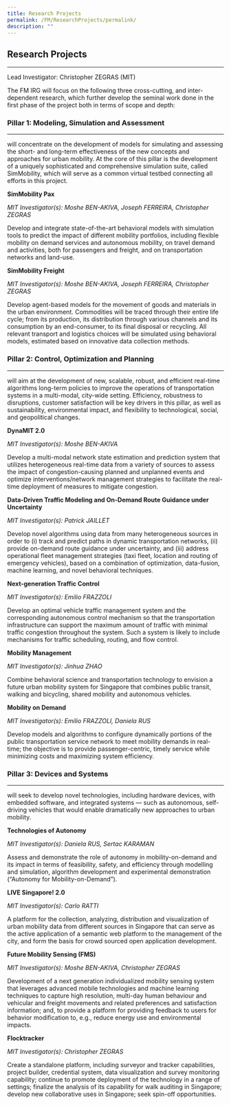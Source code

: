 ```yaml
---
title: Research Projects
permalink: /FM/ResearchProjects/permalink/
description: ""
---
```




## Research Projects
---------------------------------------------
Lead Investigator: Christopher ZEGRAS (MIT)

The FM IRG will focus on the following three cross-cutting, and inter-dependent research, which further develop the seminal work done in the first phase of the project both in terms of scope and depth:

### Pillar 1: Modeling, Simulation and Assessment
---------------------------------------------
will concentrate on the development of models for simulating and assessing the short- and long-term effectiveness of the new concepts and approaches for urban mobility. At the core of this pillar is the development of a uniquely sophisticated and comprehensive simulation suite, called SimMobility, which will serve as a common virtual testbed connecting all efforts in this project.

**SimMobility Pax**

_MIT Investigator(s): Moshe BEN-AKIVA, Joseph FERREIRA, Christopher ZEGRAS_

Develop and integrate state-of-the-art behavioral models with simulation tools to predict the impact of different mobility portfolios, including flexible mobility on demand services and autonomous mobility, on travel demand and activities, both for passengers and freight, and on transportation networks and land-use.

**SimMobility Freight**

_MIT Investigator(s): Moshe BEN-AKIVA, Joseph FERREIRA, Christopher ZEGRAS_

Develop agent-based models for the movement of goods and materials in the urban environment. Commodities will be traced through their entire life cycle; from its production, its distribution through various channels and its consumption by an end-consumer, to its final disposal or recycling. All relevant transport and logistics choices will be simulated using behavioral models, estimated based on innovative data collection methods.

### Pillar 2: Control, Optimization and Planning
--------------------------------------------
will aim at the development of new, scalable, robust, and efficient real-time algorithms long-term policies to improve the operations of transportation systems in a multi-modal, city-wide setting. Efficiency, robustness to disruptions, customer satisfaction will be key drivers in this pillar, as well as sustainability, environmental impact, and flexibility to technological, social, and geopolitical changes.

**DynaMIT 2.0**

_MIT Investigator(s): Moshe BEN-AKIVA_

Develop a multi-modal network state estimation and prediction system that utilizes heterogeneous real-time data from a variety of sources to assess the impact of congestion-causing planned and unplanned events and optimize interventions/network management strategies to facilitate the real-time deployment of measures to mitigate congestion.

**Data-Driven Traffic Modeling and On-Demand Route Guidance under Uncertainty**

_MIT Investigator(s): Patrick JAILLET_

Develop novel algorithms using data from many heterogeneous sources in order to (i) track and predict paths in dynamic transportation networks, (ii) provide on-demand route guidance under uncertainty, and (iii) address operational fleet management strategies (taxi fleet, location and routing of emergency vehicles), based on a combination of optimization, data-fusion, machine learning, and novel behavioral techniques.

**Next-generation Traffic Control**

_MIT Investigator(s): Emilio FRAZZOLI_

Develop an optimal vehicle traffic management system and the corresponding autonomous control mechanism so that the transportation infrastructure can support the maximum amount of traffic with minimal traffic congestion throughout the system. Such a system is likely to include mechanisms for traffic scheduling, routing, and flow control.

**Mobility Management**

_MIT Investigator(s): Jinhua ZHAO_

Combine behavioral science and transportation technology to envision a future urban mobility system for Singapore that combines public transit, walking and bicycling, shared mobility and autonomous vehicles.

**Mobility on Demand**

_MIT Investigator(s): Emilio FRAZZOLI, Daniela RUS_

Develop models and algorithms to configure dynamically portions of the public transportation service network to meet mobility demands in real- time; the objective is to provide passenger-centric, timely service while minimizing costs and maximizing system efficiency.

### Pillar 3: Devices and Systems
-----------------------------

will seek to develop novel technologies, including hardware devices, with embedded software, and integrated systems — such as autonomous, self-driving vehicles that would enable dramatically new approaches to urban mobility.

**Technologies of Autonomy**

_MIT Investigator(s): Daniela RUS, Sertac KARAMAN_

Assess and demonstrate the role of autonomy in mobility-on-demand and its impact in terms of feasibility, safety, and efficiency through modelling and simulation, algorithm development and experimental demonstration (“Autonomy for Mobility-on-Demand”).

**LIVE Singapore! 2.0**

_MIT Investigator(s): Carlo RATTI_

A platform for the collection, analyzing, distribution and visualization of urban mobility data from different sources in Singapore that can serve as the active application of a semantic web platform to the management of the city, and form the basis for crowd sourced open application development.

**Future Mobility Sensing (FMS)**

_MIT Investigator(s): Moshe BEN-AKIVA, Christopher ZEGRAS_

Development of a next generation individualized mobility sensing system that leverages advanced mobile technologies and machine learning techniques to capture high resolution, multi-day human behaviour and vehicular and freight movements and related preferences and satisfaction information; and, to provide a platform for providing feedback to users for behavior modification to, e.g., reduce energy use and environmental impacts.

**Flocktracker**

_MIT Investigator(s): Christopher ZEGRAS_

Create a standalone platform, including surveyor and tracker capabilities, project builder, credential system, data visualization and survey monitoring capability; continue to promote deployment of the technology in a range of settings; finalize the analysis of its capability for walk auditing in Singapore; develop new collaborative uses in Singapore; seek spin-off opportunities.
